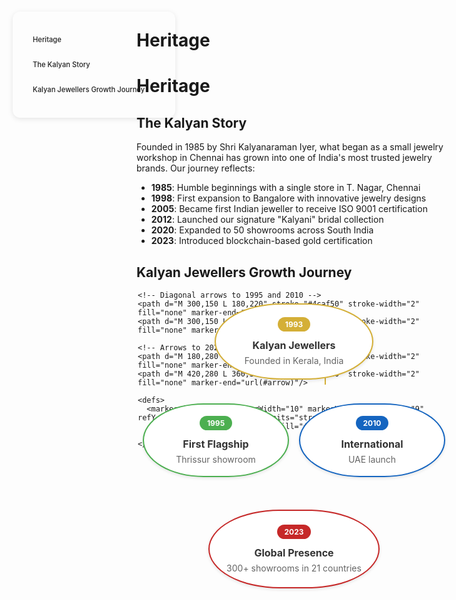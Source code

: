 

# Heritage 
 

<style>
:root {
  --sidebar-text-light: #222;
  --sidebar-text-dark: #f5f5f5;
  --sidebar-font-size: 0.70rem;
}

.sidebar {
  position: fixed;
  top: 60px;
  left: 30px;
  width: 220px;
  background-color: transparent; /* Default light background */
  padding: 20px;
  border-radius: 12px;
  font-size: var(--sidebar-font-size);
  z-index: 900;
  transition: all 0.3s ease;
  box-shadow: 0 2px 8px rgba(0, 0, 0, 0.1); /* Subtle shadow for depth */
}

/* Dark theme styles */
[data-md-color-scheme="slate"] .sidebar {
  background-color: var(--sidebar-bg-dark);
  box-shadow: 0 2px 8px rgba(0, 0, 0, 0.3);
}

.sidebar a {
  display: block;
  margin: 10px 0;
  color: var(--sidebar-text-light);
  text-decoration: none;
  font-weight: 500;
  transition: color 0.3s ease;
  padding: 8px 12px;
  border-radius: 6px;
}

[data-md-color-scheme="slate"] .sidebar a {
  color: var(--sidebar-text-dark);
}

.sidebar a:hover {
  color: var(--md-accent-fg-color);
  background-color: rgba(0, 0, 0, 0.05); /* Light hover effect */
}

[data-md-color-scheme="slate"] .sidebar a:hover {
  background-color: rgba(255, 255, 255, 0.05); /* Dark hover effect */
}

.content {
  margin-left: 250px;
}
</style>

<div class="sidebar">
  <a href="#heritage">Heritage</a>
  <a href="#the-kalyan-story">The Kalyan Story</a>
  <a href="#kalyan-jewellers-growth-journey">Kalyan Jewellers Growth Journey</a>
</div>

# **Heritage**

## **The Kalyan Story**

Founded in 1985 by Shri Kalyanaraman Iyer, what began as a small jewelry workshop in Chennai has grown into one of India's most trusted jewelry brands. Our journey reflects:

- **1985**: Humble beginnings with a single store in T. Nagar, Chennai
- **1998**: First expansion to Bangalore with innovative jewelry designs
- **2005**: Became first Indian jeweller to receive ISO 9001 certification
- **2012**: Launched our signature "Kalyani" bridal collection
- **2020**: Expanded to 50 showrooms across South India
- **2023**: Introduced blockchain-based gold certification



## **Kalyan Jewellers Growth Journey**

<div style=" max-width: 500px; margin: 0 auto; position: relative; height: 600px;">

  <!-- SVG Arrows -->
  <svg width="100%" height="100%" style="position: absolute; top: 0; left: 0; z-index: 0;">
    <!-- Vertical arrow from 1993 -->
    <path d="M 300,90 L 300,150" stroke="#d4af37" stroke-width="2" fill="none" marker-end="url(#arrow)"/>
    
    <!-- Diagonal arrows to 1995 and 2010 -->
    <path d="M 300,150 L 180,220" stroke="#4caf50" stroke-width="2" fill="none" marker-end="url(#arrow)"/>
    <path d="M 300,150 L 420,220" stroke="#1565c0" stroke-width="2" fill="none" marker-end="url(#arrow)"/>
    
    <!-- Arrows to 2023 -->
    <path d="M 180,280 L 240,330" stroke="#4caf50" stroke-width="2" fill="none" marker-end="url(#arrow)"/>
    <path d="M 420,280 L 360,330" stroke="#1565c0" stroke-width="2" fill="none" marker-end="url(#arrow)"/>
    
    <defs>
      <marker id="arrow" markerWidth="10" markerHeight="10" refX="9" refY="3" orient="auto" markerUnits="strokeWidth">
        <path d="M0,0 L0,6 L9,3 z" fill="#333"/>
      </marker>
    </defs>
  </svg>

  <!-- 1993 - Founding (Oval) -->
  <div style="position: absolute; top: 20px; left: 50%; transform: translateX(-50%); width: 220px; padding: 20px 15px; background: white; border-radius: 50%/60%; box-shadow: 0 2px 5px rgba(0,0,0,0.1); border: 2px solid #d4af37; text-align: center;">
    <div style="background: #d4af37; color: white; padding: 4px 12px; border-radius: 20px; font-size: 12px; font-weight: bold; display: inline-block;">1993</div>
    <h3 style="margin: 12px 0 6px; color: #333; font-size: 16px;">Kalyan Jewellers</h3>
    <p style="margin: 0; color: #666; font-size: 14px;">Founded in Kerala, India</p>
  </div>

  <!-- 1995 - First Flagship (Oval) -->
  <div style="position: absolute; top: 180px; left: 25%; transform: translateX(-50%); width: 200px; padding: 18px 15px; background: white; border-radius: 50%/60%; box-shadow: 0 2px 5px rgba(0,0,0,0.1); border: 2px solid #4caf50; text-align: center;">
    <div style="background: #4caf50; color: white; padding: 4px 12px; border-radius: 20px; font-size: 12px; font-weight: bold; display: inline-block;">1995</div>
    <h3 style="margin: 12px 0 6px; color: #333; font-size: 16px;">First Flagship</h3>
    <p style="margin: 0; color: #666; font-size: 14px;">Thrissur showroom</p>
  </div>

  <!-- 2010 - International (Oval) -->
  <div style="position: absolute; top: 180px; left: 75%; transform: translateX(-50%); width: 200px; padding: 18px 15px; background: white; border-radius: 50%/60%; box-shadow: 0 2px 5px rgba(0,0,0,0.1); border: 2px solid #1565c0; text-align: center;">
    <div style="background: #1565c0; color: white; padding: 4px 12px; border-radius: 20px; font-size: 12px; font-weight: bold; display: inline-block;">2010</div>
    <h3 style="margin: 12px 0 6px; color: #333; font-size: 16px;">International</h3>
    <p style="margin: 0; color: #666; font-size: 14px;">UAE launch</p>
  </div>

  <!-- 2023 - Global Presence (Oval) -->
  <div style="position: absolute; top: 350px; left: 50%; transform: translateX(-50%); width: 240px; padding: 22px 15px; background: white; border-radius: 50%/60%; box-shadow: 0 2px 5px rgba(0,0,0,0.1); border: 2px solid #c62828; text-align: center;">
    <div style="background: #c62828; color: white; padding: 4px 12px; border-radius: 20px; font-size: 12px; font-weight: bold; display: inline-block;">2023</div>
    <h3 style="margin: 12px 0 6px; color: #333; font-size: 16px;">Global Presence</h3>
    <p style="margin: 0; color: #666; font-size: 14px;">300+ showrooms in 21 countries</p>
  </div>
</div>



<style>
/* Slide and highlight heading on hover */
h1:hover,
h2:hover,
h3:hover,
h4:hover,
h5:hover,
h6:hover {
  transform: translateX(4px); /* Slide effect */
  
  transition: all 0.3s ease-in-out;
  cursor: pointer;
  padding-inline: 4px;
  border-radius: 4px;
}
</style>
